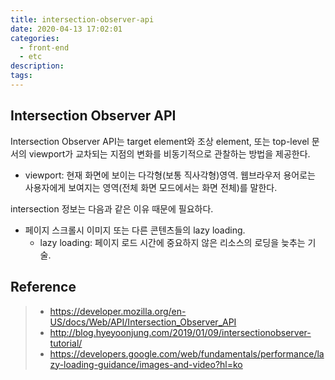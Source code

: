 ```yaml
---
title: intersection-observer-api
date: 2020-04-13 17:02:01
categories:
  - front-end
  - etc
description:
tags:
---
```


## Intersection Observer API

Intersection Observer API는 target element와 조상 element, 또는 top-level 문서의 viewport가 교차되는 지점의 변화를 비동기적으로 관찰하는 방법을 제공한다.

- viewport: 현재 화면에 보이는 다각형(보통 직사각형)영역. 웹브라우저 용어로는 사용자에게 보여지는 영역(전체 화면 모드에서는 화면 전체)를 말한다.

intersection 정보는 다음과 같은 이유 때문에 필요하다.

- 페이지 스크롤시 이미지 또는 다른 콘텐츠들의 lazy loading.
  - lazy loading: 페이지 로드 시간에 중요하지 않은 리소스의 로딩을 늦추는 기술.

## Reference

> - https://developer.mozilla.org/en-US/docs/Web/API/Intersection_Observer_API
> - http://blog.hyeyoonjung.com/2019/01/09/intersectionobserver-tutorial/
> - https://developers.google.com/web/fundamentals/performance/lazy-loading-guidance/images-and-video?hl=ko
